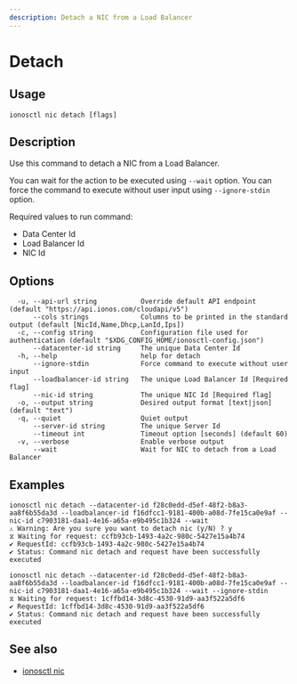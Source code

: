 ```yaml
---
description: Detach a NIC from a Load Balancer
---
```


# Detach

## Usage

```text
ionosctl nic detach [flags]
```

## Description

Use this command to detach a NIC from a Load Balancer. 

You can wait for the action to be executed using `--wait` option.
You can force the command to execute without user input using `--ignore-stdin` option.

Required values to run command:
- Data Center Id
- Load Balancer Id
- NIC Id

## Options

```text
  -u, --api-url string           Override default API endpoint (default "https://api.ionos.com/cloudapi/v5")
      --cols strings             Columns to be printed in the standard output (default [NicId,Name,Dhcp,LanId,Ips])
  -c, --config string            Configuration file used for authentication (default "$XDG_CONFIG_HOME/ionosctl-config.json")
      --datacenter-id string     The unique Data Center Id
  -h, --help                     help for detach
      --ignore-stdin             Force command to execute without user input
      --loadbalancer-id string   The unique Load Balancer Id [Required flag]
      --nic-id string            The unique NIC Id [Required flag]
  -o, --output string            Desired output format [text|json] (default "text")
  -q, --quiet                    Quiet output
      --server-id string         The unique Server Id
      --timeout int              Timeout option [seconds] (default 60)
  -v, --verbose                  Enable verbose output
      --wait                     Wait for NIC to detach from a Load Balancer
```

## Examples

```text
ionosctl nic detach --datacenter-id f28c0edd-d5ef-48f2-b8a3-aa8f6b55da3d --loadbalancer-id f16dfcc1-9181-400b-a08d-7fe15ca0e9af --nic-id c7903181-daa1-4e16-a65a-e9b495c1b324 --wait 
⚠ Warning: Are you sure you want to detach nic (y/N) ? y
⧖ Waiting for request: ccfb93cb-1493-4a2c-980c-5427e15a4b74
✔ RequestId: ccfb93cb-1493-4a2c-980c-5427e15a4b74
✔ Status: Command nic detach and request have been successfully executed

ionosctl nic detach --datacenter-id f28c0edd-d5ef-48f2-b8a3-aa8f6b55da3d --loadbalancer-id f16dfcc1-9181-400b-a08d-7fe15ca0e9af --nic-id c7903181-daa1-4e16-a65a-e9b495c1b324 --wait --ignore-stdin 
⧖ Waiting for request: 1cffbd14-3d8c-4530-91d9-aa3f522a5df6
✔ RequestId: 1cffbd14-3d8c-4530-91d9-aa3f522a5df6
✔ Status: Command nic detach and request have been successfully executed
```

## See also

* [ionosctl nic](./)

